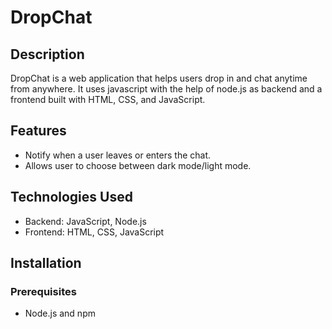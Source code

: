 # DropChat

## Description
DropChat is a web application that helps users drop in and chat anytime from anywhere. It uses javascript with the help of node.js as backend and a frontend built with HTML, CSS, and JavaScript. 

## Features
- Notify when a user leaves or enters the chat.
- Allows user to choose between dark mode/light mode.

## Technologies Used
- Backend: JavaScript, Node.js
- Frontend: HTML, CSS, JavaScript


## Installation

### Prerequisites
- Node.js and npm 
